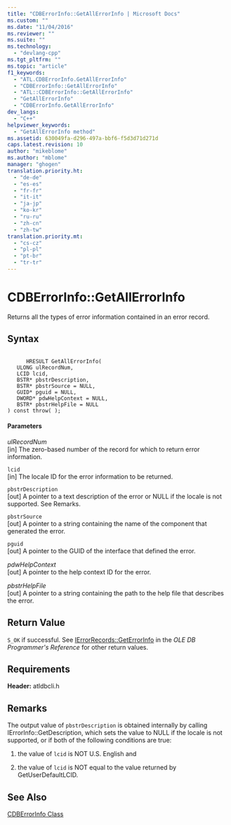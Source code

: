 ```yaml
---
title: "CDBErrorInfo::GetAllErrorInfo | Microsoft Docs"
ms.custom: ""
ms.date: "11/04/2016"
ms.reviewer: ""
ms.suite: ""
ms.technology: 
  - "devlang-cpp"
ms.tgt_pltfrm: ""
ms.topic: "article"
f1_keywords: 
  - "ATL.CDBErrorInfo.GetAllErrorInfo"
  - "CDBErrorInfo::GetAllErrorInfo"
  - "ATL::CDBErrorInfo::GetAllErrorInfo"
  - "GetAllErrorInfo"
  - "CDBErrorInfo.GetAllErrorInfo"
dev_langs: 
  - "C++"
helpviewer_keywords: 
  - "GetAllErrorInfo method"
ms.assetid: 630049fa-d296-497a-bbf6-f5d3d71d271d
caps.latest.revision: 10
author: "mikeblome"
ms.author: "mblome"
manager: "ghogen"
translation.priority.ht: 
  - "de-de"
  - "es-es"
  - "fr-fr"
  - "it-it"
  - "ja-jp"
  - "ko-kr"
  - "ru-ru"
  - "zh-cn"
  - "zh-tw"
translation.priority.mt: 
  - "cs-cz"
  - "pl-pl"
  - "pt-br"
  - "tr-tr"
---
```

# CDBErrorInfo::GetAllErrorInfo
Returns all the types of error information contained in an error record.  
  
## Syntax  
  
```  
  
      HRESULT GetAllErrorInfo(  
   ULONG ulRecordNum,  
   LCID lcid,  
   BSTR* pbstrDescription,  
   BSTR* pbstrSource = NULL,  
   GUID* pguid = NULL,  
   DWORD* pdwHelpContext = NULL,  
   BSTR* pbstrHelpFile = NULL  
) const throw( );  
```  
  
#### Parameters  
 *ulRecordNum*  
 [in] The zero-based number of the record for which to return error information.  
  
 `lcid`  
 [in] The locale ID for the error information to be returned.  
  
 `pbstrDescription`  
 [out] A pointer to a text description of the error or NULL if the locale is not supported. See Remarks.  
  
 `pbstrSource`  
 [out] A pointer to a string containing the name of the component that generated the error.  
  
 `pguid`  
 [out] A pointer to the GUID of the interface that defined the error.  
  
 *pdwHelpContext*  
 [out] A pointer to the help context ID for the error.  
  
 *pbstrHelpFile*  
 [out] A pointer to a string containing the path to the help file that describes the error.  
  
## Return Value  
 `S_OK` if successful. See [IErrorRecords::GetErrorInfo](https://msdn.microsoft.com/en-us/library/ms711230.aspx) in the *OLE DB Programmer's Reference* for other return values.  
  
## Requirements  
 **Header:** atldbcli.h  
  
## Remarks  
 The output value of `pbstrDescription` is obtained internally by calling IErrorInfo::GetDescription, which sets the value to NULL if the locale is not supported, or if both of the following conditions are true:  
  
1.  the value of `lcid` is NOT U.S. English and  
  
2.  the value of `lcid` is NOT equal to the value returned by GetUserDefaultLCID.  
  
## See Also  
 [CDBErrorInfo Class](../../data/oledb/cdberrorinfo-class.md)